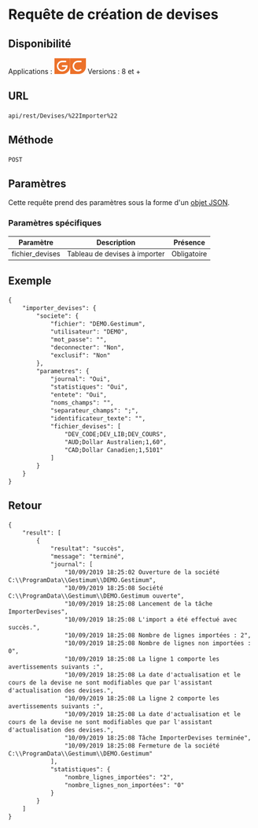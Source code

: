 # Requête de création de devises


## Disponibilité




Applications : ![](../GestionCommerciale32.png)![](../GestionComptable32.png)
Versions : 8 et +

## URL

``
api/rest/Devises/%22Importer%22
``

## Méthode

``
POST
``

## Paramètres


Cette requête prend des paramètres sous la forme d'un [objet JSON](../ObjetJSONParametreRequetes.md).


### Paramètres spécifiques







| Paramètre | Description | Présence |
|---|---|---|
| fichier\_devises | Tableau de devises à importer | Obligatoire |


## Exemple

````
{
    "importer_devises": {
        "societe": {
            "fichier": "DEMO.Gestimum",
            "utilisateur": "DEMO",
            "mot_passe": "",
            "deconnecter": "Non",
            "exclusif": "Non"
        },
        "parametres": {
            "journal": "Oui",
            "statistiques": "Oui",
            "entete": "Oui",
            "noms_champs": "",
            "separateur_champs": ";",
            "identificateur_texte": "",
            "fichier_devises": [
                "DEV_CODE;DEV_LIB;DEV_COURS",
                "AUD;Dollar Australien;1,60",
                "CAD;Dollar Canadien;1,5101"
            ]
        }
    }
}
````


## Retour

````
{
    "result": [
        {
            "resultat": "succès",
            "message": "terminé",
            "journal": [
                "10/09/2019 18:25:02 Ouverture de la société C:\\ProgramData\\Gestimum\\DEMO.Gestimum",
                "10/09/2019 18:25:08 Société C:\\ProgramData\\Gestimum\\DEMO.Gestimum ouverte",
                "10/09/2019 18:25:08 Lancement de la tâche ImporterDevises",
                "10/09/2019 18:25:08 L'import a été effectué avec succès.",
                "10/09/2019 18:25:08 Nombre de lignes importées : 2",
                "10/09/2019 18:25:08 Nombre de lignes non importées : 0",
                "10/09/2019 18:25:08 La ligne 1 comporte les avertissements suivants :",
                "10/09/2019 18:25:08 La date d'actualisation et le cours de la devise ne sont modifiables que par l'assistant d'actualisation des devises.",
                "10/09/2019 18:25:08 La ligne 2 comporte les avertissements suivants :",
                "10/09/2019 18:25:08 La date d'actualisation et le cours de la devise ne sont modifiables que par l'assistant d'actualisation des devises.",
                "10/09/2019 18:25:08 Tâche ImporterDevises terminée",
                "10/09/2019 18:25:08 Fermeture de la société C:\\ProgramData\\Gestimum\\DEMO.Gestimum"
            ],
            "statistiques": {
                "nombre_lignes_importées": "2",
                "nombre_lignes_non_importées": "0"
            }
        }
    ]
}
````